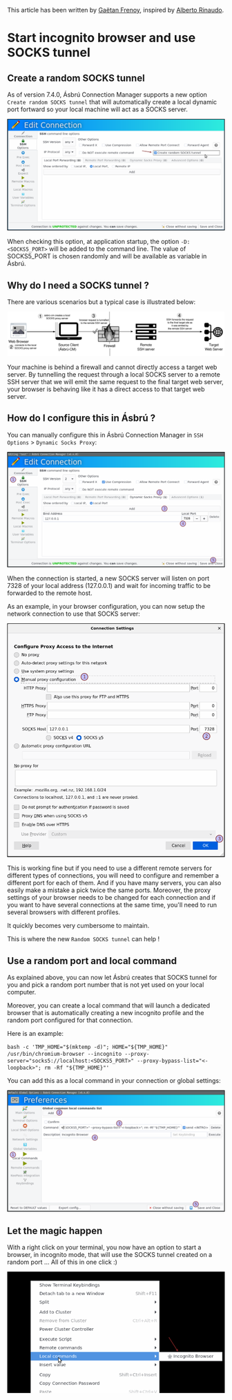 This article has been written by [Gaëtan Frenoy](https://github.com/gfrenoy), inspired by [Alberto Rinaudo](https://github.com/syco).

# Start incognito browser and use SOCKS tunnel

## Create a random SOCKS tunnel

As of version 7.4.0, Ásbrú Connection Manager supports a new option `Create random SOCKS tunnel` that will automatically create a local dynamic port fortward so your local machine will act as a SOCKS server.

![Create Random SOCKS Tunnel Settings](images/incognito-connection-settings.png)

When checking this option, at application startup, the option `-D:<SOCKS5_PORT>` will be added to the command line.  The value of SOCKS5_PORT is chosen randomly and will be available as variable in Ásbrú.

## Why do I need a SOCKS tunnel ?

There are various scenarios but a typical case is illustrated below:

![SSH tunnelling with dynamic port forward](images/incognito-tunnel-illustration.svg)

Your machine is behind a firewall and cannot directly access a target web server.  By tunnelling the request through a local SOCKS server to a remote SSH server that we will emit the same request to the final target web server, your browser is behaving like it has a direct access to that target web server.

## How do I configure this in Ásbrú ?

You can manually configure this in Ásbrú Connection Manager in `SSH Options` > `Dynamic Socks Proxy`:

![Configure Dynmaic SOCKS proxy](images/incognito-ssh-options.png)

When the connection is started, a new SOCKS server will listen on port 7328 of your local address (127.0.0.1) and wait for incoming traffic to be forwarded to the remote host.

As an example, in your browser configuration, you can now setup the network connection to use that SOCKS server:

![Browser Proxy Configuration](images/incognito-browser-proxy-configuration.png)

This is working fine but if you need to use a different remote servers for different types of connections, you will need to configure and remember a different port for each of them.  And if you have many servers, you can also easily make a mistake a pick twice the same ports.  Moreover, the proxy settings of your browser needs to be changed for each connection and if you want to have several connections at the same time, you'll need to run several browsers with different profiles.

It quickly becomes very cumbersome to maintain.

This is where the new `Random SOCKS tunnel` can help !

## Use a random port and local command

As explained above, you can now let Ásbrú creates that SOCKS tunnel for you and pick a random port number that is not yet used on your local computer.

Moreover, you can create a local command that will launch a dedicated browser that is automatically creating a new incognito profile and the random port configured for that connection.

Here is an example:

```
bash -c 'TMP_HOME="$(mktemp -d)"; HOME="${TMP_HOME}" /usr/bin/chromium-browser --incognito --proxy-server="socks5://localhost:<SOCKS5_PORT>" --proxy-bypass-list="<-loopback>"; rm -Rf "${TMP_HOME}"'
```

You can add this as a local command in your connection or global settings:

![Create Local Command](images/incognito-local-command.png)

## Let the magic happen

With a right click on your terminal, you now have an option to start a browser, in incognito mode, that will use the SOCKS tunnel created on a random port ... All of this in one click :)

![Start Incognito Browser](images/incognito-start-browser.png)
